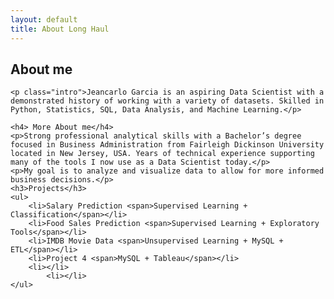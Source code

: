 ```yaml
---
layout: default
title: About Long Haul
---
```


<div class="post">
	<h2 class="pageTitle">About me</h2>
	
	<p class="intro">Jeancarlo Garcia is an aspiring Data Scientist with a demonstrated history of working with a variety of datasets. Skilled in Python, Statistics, SQL, Data Analysis, and Machine Learning.</p>
	
	<h4> More About me</h4>
	<p>Strong professional analytical skills with a Bachelor’s degree focused in Business Administration from Fairleigh Dickinson University located in New Jersey, USA. Years of technical experience supporting many of the tools I now use as a Data Scientist today.</p>
	<p>My goal is to analyze and visualize data to allow for more informed business decisions.</p>
	<h3>Projects</h3>
	<ul>
		<li>Salary Prediction <span>Supervised Learning + Classification</span></li>
  		<li>Food Sales Prediction <span>Supervised Learning + Exploratory Tools</span></li>
  		<li>IMDB Movie Data <span>Unsupervised Learning + MySQL + ETL</span></li>
  		<li>Project 4 <span>MySQL + Tableau</span></li>
  		<li></li>
      		<li></li>
  	</ul>
</div>
